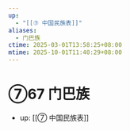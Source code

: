 ```yaml
---
up:
  - "[[⑦ 中国民族表]]"
aliases:
  - 门巴族
ctime: 2025-03-01T13:58:25+08:00
mtime: 2025-10-01T11:40:29+08:00
---
```


# ⑦67 门巴族

- up: [[⑦ 中国民族表]]
